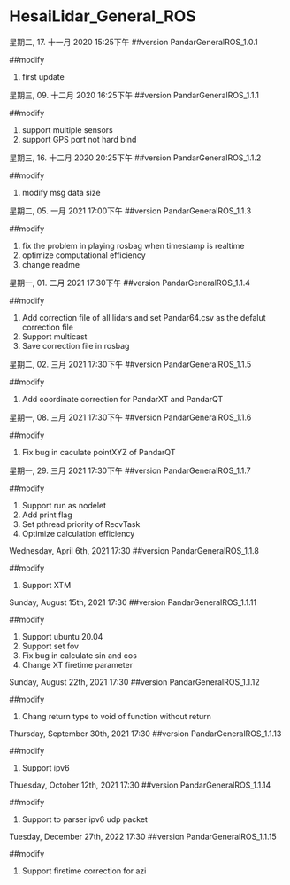 # HesaiLidar_General_ROS

星期二, 17. 十一月 2020 15:25下午 
##version
PandarGeneralROS_1.0.1 

##modify
1. first update

星期三, 09. 十二月 2020 16:25下午 
##version
PandarGeneralROS_1.1.1 

##modify
1. support multiple sensors
2. support GPS port not hard bind 

星期三, 16. 十二月 2020 20:25下午 
##version
PandarGeneralROS_1.1.2

##modify
1. modify msg data size 

星期二, 05. 一月 2021 17:00下午 
##version
PandarGeneralROS_1.1.3

##modify
1. fix the problem in playing rosbag when timestamp is realtime
2. optimize computational efficiency 
3. change readme

星期一, 01. 二月 2021 17:30下午 
##version
PandarGeneralROS_1.1.4

##modify
1. Add correction file of all lidars and set Pandar64.csv as the defalut correction file
2. Support multicast
3. Save correction file in rosbag

星期二, 02. 三月 2021 17:30下午 
##version
PandarGeneralROS_1.1.5

##modify
1. Add coordinate correction for PandarXT and PandarQT

星期一, 08. 三月 2021 17:30下午 
##version
PandarGeneralROS_1.1.6

##modify
1. Fix bug in caculate pointXYZ of PandarQT

星期一, 29. 三月 2021 17:30下午 
##version
PandarGeneralROS_1.1.7

##modify
1. Support run as nodelet
2. Add  print flag
3. Set pthread priority of RecvTask
4. Optimize calculation efficiency

Wednesday, April 6th, 2021 17:30
##version
PandarGeneralROS_1.1.8

##modify
1. Support XTM


Sunday, August 15th, 2021 17:30
##version
PandarGeneralROS_1.1.11

##modify
1. Support ubuntu 20.04
2. Support set fov
3. Fix bug in calculate sin and cos
4. Change XT firetime parameter

Sunday, August 22th, 2021 17:30
##version
PandarGeneralROS_1.1.12

##modify
1. Chang return type to void of function without return

Thursday, September 30th, 2021 17:30
##version
PandarGeneralROS_1.1.13

##modify
1. Support ipv6

Thuesday, October 12th, 2021 17:30
##version
PandarGeneralROS_1.1.14

##modify
1. Support to parser ipv6 udp packet

Tuesday, December 27th, 2022 17:30
##version
PandarGeneralROS_1.1.15

##modify
1. Support firetime correction for azi

